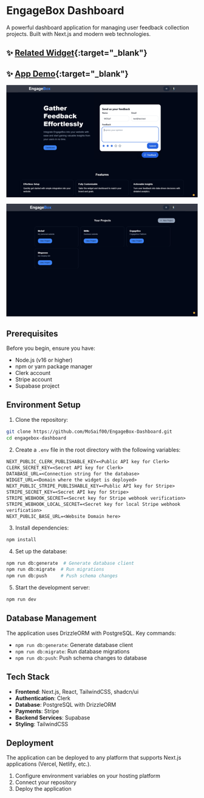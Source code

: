 # EngageBox Dashboard

A powerful dashboard application for managing user feedback collection projects. Built with Next.js and modern web technologies.

## ✨ [Related Widget](https://github.com/MoSaif00/EngageBox-Widget.git){:target="\_blank"}

## ✨ [App Demo](https://engage-box.vercel.app/){:target="\_blank"}

![Home Page](./public/home.png)

![Dashboard](./public/dashboardDark.png)

## Prerequisites

Before you begin, ensure you have:

- Node.js (v16 or higher)
- npm or yarn package manager
- Clerk account
- Stripe account
- Supabase project

## Environment Setup

1. Clone the repository:

```bash
git clone https://github.com/MoSaif00/EngageBox-Dashboard.git
cd engagebox-dashboard
```

2. Create a `.env` file in the root directory with the following variables:

```env
NEXT_PUBLIC_CLERK_PUBLISHABLE_KEY=<Public API key for Clerk>
CLERK_SECRET_KEY=<Secret API key for Clerk>
DATABASE_URL=<Connection string for the database>
WIDGET_URL=<Domain where the widget is deployed>
NEXT_PUBLIC_STRIPE_PUBLISHABLE_KEY=<Public API key for Stripe>
STRIPE_SECRET_KEY=<Secret API key for Stripe>
STRIPE_WEBHOOK_SECRET=<Secret key for Stripe webhook verification>
STRIPE_WEBHOOK_LOCAL_SECRET=<Secret key for local Stripe webhook verification>
NEXT_PUBLIC_BASE_URL=<Website Domain here>
```

3. Install dependencies:

```bash
npm install
```

4. Set up the database:

```bash
npm run db:generate  # Generate database client
npm run db:migrate  # Run migrations
npm run db:push     # Push schema changes
```

5. Start the development server:

```bash
npm run dev
```

## Database Management

The application uses DrizzleORM with PostgreSQL. Key commands:

- `npm run db:generate`: Generate database client
- `npm run db:migrate`: Run database migrations
- `npm run db:push`: Push schema changes to database

## Tech Stack

- **Frontend**: Next.js, React, TailwindCSS, shadcn/ui
- **Authentication**: Clerk
- **Database**: PostgreSQL with DrizzleORM
- **Payments**: Stripe
- **Backend Services**: Supabase
- **Styling**: TailwindCSS

## Deployment

The application can be deployed to any platform that supports Next.js applications (Vercel, Netlify, etc.).

1. Configure environment variables on your hosting platform
2. Connect your repository
3. Deploy the application
